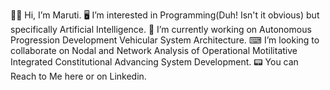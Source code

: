 👨‍💻 Hi, I’m Maruti.
🖥 I’m interested in Programming(Duh! Isn't it obvious) but specifically Artificial Intelligence.
🤖 I’m currently working on Autonomous Progression Development Vehicular System Architecture.
⌨ I’m looking to collaborate on Nodal and Network Analysis of Operational Motilitative Integrated Constitutional Advancing System Development.
📟 You can Reach to Me here or on Linkedin.
